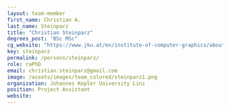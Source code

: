 ```yaml
---
layout: team-member
first_name: Christian A.
last_name: Steinparz
title: "Christian Steinparz"
degrees_post: "BSc MSc"
cg_website: "https://www.jku.at/en/institute-of-computer-graphics/about-us/vcc/christian-steinparz/" #remove to show person directly on data-vis page
key: steinparz
permalink: /persons/steinparz/
role: raPhD
email: christian.steinparz@gmail.com
image: /assets/images/team_colored/steinparz1.png
organization: Johannes Kepler University Linz
position: Project Assistant
website: 
---
```

